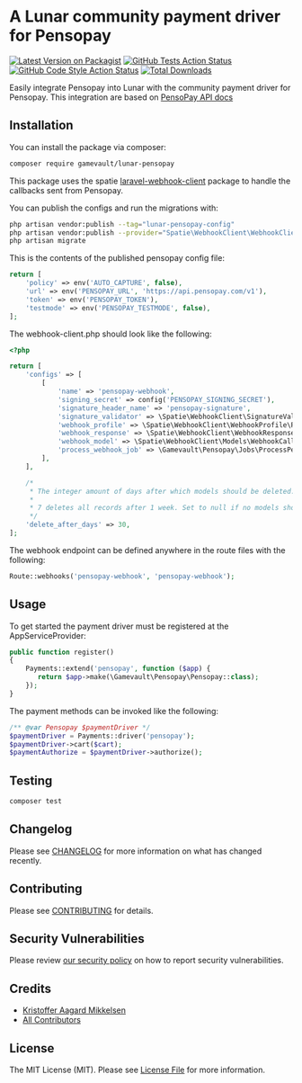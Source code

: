 # A Lunar community payment driver for Pensopay

[![Latest Version on Packagist](https://img.shields.io/packagist/v/gamevault/lunar-pensopay.svg?style=flat-square)](https://packagist.org/packages/gamevault/lunar-pensopay)
[![GitHub Tests Action Status](https://img.shields.io/github/actions/workflow/status/gamevault/lunar-pensopay/run-tests.yml?branch=main&label=tests&style=flat-square)](https://github.com/gamevault/lunar-pensopay/actions?query=workflow%3Arun-tests+branch%3Amain)
[![GitHub Code Style Action Status](https://img.shields.io/github/actions/workflow/status/gamevault/lunar-pensopay/fix-php-code-style-issues.yml?branch=main&label=code%20style&style=flat-square)](https://github.com/gamevault/lunar-pensopay/actions?query=workflow%3A"Fix+PHP+code+style+issues"+branch%3Amain)
[![Total Downloads](https://img.shields.io/packagist/dt/gamevault/lunar-pensopay.svg?style=flat-square)](https://packagist.org/packages/gamevault/lunar-pensopay)

Easily integrate Pensopay into Lunar with the community payment driver for Pensopay. This integration are based on [PensoPay API docs](https://docs.pensopay.com/reference/getting-started-with-your-api)

## Installation

You can install the package via composer:

```bash
composer require gamevault/lunar-pensopay
```
This package uses the spatie [laravel-webhook-client](https://github.com/spatie/laravel-webhook-client) package to handle the callbacks sent from Pensopay.

You can publish the configs and run the migrations with:

```bash
php artisan vendor:publish --tag="lunar-pensopay-config"
php artisan vendor:publish --provider="Spatie\WebhookClient\WebhookClientServiceProvider" --tag="webhook-client-config"
php artisan migrate
```

This is the contents of the published pensopay config file:

```php
return [
    'policy' => env('AUTO_CAPTURE', false),
    'url' => env('PENSOPAY_URL', 'https://api.pensopay.com/v1'),
    'token' => env('PENSOPAY_TOKEN'),
    'testmode' => env('PENSOPAY_TESTMODE', false),
];
```
The webhook-client.php should look like the following:
```php
<?php

return [
    'configs' => [
        [
            'name' => 'pensopay-webhook',
            'signing_secret' => config('PENSOPAY_SIGNING_SECRET'),
            'signature_header_name' => 'pensopay-signature',
            'signature_validator' => \Spatie\WebhookClient\SignatureValidator\DefaultSignatureValidator::class,
            'webhook_profile' => \Spatie\WebhookClient\WebhookProfile\ProcessEverythingWebhookProfile::class,
            'webhook_response' => \Spatie\WebhookClient\WebhookResponse\DefaultRespondsTo::class,
            'webhook_model' => \Spatie\WebhookClient\Models\WebhookCall::class,
            'process_webhook_job' => \Gamevault\Pensopay\Jobs\ProcessPensopayCallbackJob::class,
        ],
    ],

    /*
     * The integer amount of days after which models should be deleted.
     *
     * 7 deletes all records after 1 week. Set to null if no models should be deleted.
     */
    'delete_after_days' => 30,
];
```

The webhook endpoint can be defined anywhere in the route files with the following:
```php
Route::webhooks('pensopay-webhook', 'pensopay-webhook');
```

## Usage
To get started the payment driver must be registered at the AppServiceProvider:
```php
public function register()
{
    Payments::extend('pensopay', function ($app) {
       return $app->make(\Gamevault\Pensopay\Pensopay::class);
    });
}
```

The payment methods can be invoked like the following:
```php
/** @var Pensopay $paymentDriver */
$paymentDriver = Payments::driver('pensopay');
$paymentDriver->cart($cart);
$paymentAuthorize = $paymentDriver->authorize();
```

## Testing

```bash
composer test
```

## Changelog

Please see [CHANGELOG](CHANGELOG.md) for more information on what has changed recently.

## Contributing

Please see [CONTRIBUTING](CONTRIBUTING.md) for details.

## Security Vulnerabilities

Please review [our security policy](../../security/policy) on how to report security vulnerabilities.

## Credits

- [Kristoffer Aagard Mikkelsen](https://github.com/kris914g)
- [All Contributors](../../contributors)

## License

The MIT License (MIT). Please see [License File](LICENSE.md) for more information.
